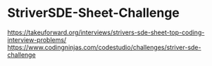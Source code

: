 # StriverSDE-Sheet-Challenge

https://takeuforward.org/interviews/strivers-sde-sheet-top-coding-interview-problems/
https://www.codingninjas.com/codestudio/challenges/striver-sde-challenge
